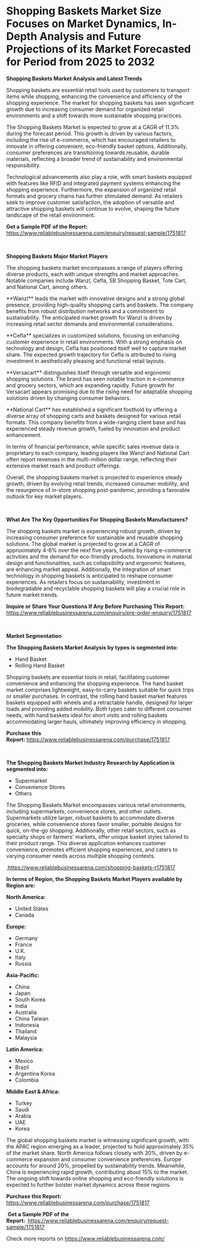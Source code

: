 <p><h1>Shopping Baskets Market Size Focuses on Market Dynamics, In-Depth Analysis and Future Projections of its Market Forecasted for Period from 2025 to 2032</h1></p><p><strong>Shopping Baskets Market Analysis and Latest Trends</strong></p>
<p><p>Shopping baskets are essential retail tools used by customers to transport items while shopping, enhancing the convenience and efficiency of the shopping experience. The market for shopping baskets has seen significant growth due to increasing consumer demand for organized retail environments and a shift towards more sustainable shopping practices. </p><p>The Shopping Baskets Market is expected to grow at a CAGR of 11.3% during the forecast period. This growth is driven by various factors, including the rise of e-commerce, which has encouraged retailers to innovate in offering convenient, eco-friendly basket options. Additionally, consumer preferences are transitioning towards reusable, durable materials, reflecting a broader trend of sustainability and environmental responsibility. </p><p>Technological advancements also play a role, with smart baskets equipped with features like RFID and integrated payment systems enhancing the shopping experience. Furthermore, the expansion of organized retail formats and grocery chains has further stimulated demand. As retailers seek to improve customer satisfaction, the adoption of versatile and attractive shopping baskets will continue to evolve, shaping the future landscape of the retail environment.</p></p>
<p><strong>Get a Sample PDF of the Report:&nbsp;</strong> <a href="https://www.reliablebusinessarena.com/enquiry/request-sample/1751817?utm_campaign=2314&utm_medium=2&utm_source=Github&utm_content=ia&utm_term=07022025&utm_id=shopping-baskets">https://www.reliablebusinessarena.com/enquiry/request-sample/1751817</a></p>
<p>&nbsp;</p>
<p><strong>Shopping Baskets Major Market Players</strong></p>
<p><p>The shopping baskets market encompasses a range of players offering diverse products, each with unique strengths and market approaches. Notable companies include Wanzl, Cefla, SB Shopping Basket, Tote Cart, and National Cart, among others.</p><p>**Wanzl** leads the market with innovative designs and a strong global presence, providing high-quality shopping carts and baskets. The company benefits from robust distribution networks and a commitment to sustainability. The anticipated market growth for Wanzl is driven by increasing retail sector demands and environmental considerations.</p><p>**Cefla** specializes in customized solutions, focusing on enhancing customer experience in retail environments. With a strong emphasis on technology and design, Cefla has positioned itself well to capture market share. The expected growth trajectory for Cefla is attributed to rising investment in aesthetically pleasing and functional retail layouts.</p><p>**Versacart** distinguishes itself through versatile and ergonomic shopping solutions. The brand has seen notable traction in e-commerce and grocery sectors, which are expanding rapidly. Future growth for Versacart appears promising due to the rising need for adaptable shopping solutions driven by changing consumer behaviors.</p><p>**National Cart** has established a significant foothold by offering a diverse array of shopping carts and baskets designed for various retail formats. This company benefits from a wide-ranging client base and has experienced steady revenue growth, fueled by innovation and product enhancement.</p><p>In terms of financial performance, while specific sales revenue data is proprietary to each company, leading players like Wanzl and National Cart often report revenues in the multi-million dollar range, reflecting their extensive market reach and product offerings.</p><p>Overall, the shopping baskets market is projected to experience steady growth, driven by evolving retail trends, increased consumer mobility, and the resurgence of in-store shopping post-pandemic, providing a favorable outlook for key market players.</p></p>
<p>&nbsp;</p>
<p><strong>What Are The Key Opportunities For Shopping Baskets Manufacturers?</strong></p>
<p><p>The shopping baskets market is experiencing robust growth, driven by increasing consumer preference for sustainable and reusable shopping solutions. The global market is projected to grow at a CAGR of approximately 4-6% over the next five years, fueled by rising e-commerce activities and the demand for eco-friendly products. Innovations in material design and functionalities, such as collapsibility and ergonomic features, are enhancing market appeal. Additionally, the integration of smart technology in shopping baskets is anticipated to reshape consumer experiences. As retailers focus on sustainability, investment in biodegradable and recyclable shopping baskets will play a crucial role in future market trends.</p></p>
<p><strong>Inquire or Share Your Questions If Any Before Purchasing This Report:</strong> <a href="https://www.reliablebusinessarena.com/enquiry/pre-order-enquiry/1751817?utm_campaign=2314&utm_medium=2&utm_source=Github&utm_content=ia&utm_term=07022025&utm_id=shopping-baskets">https://www.reliablebusinessarena.com/enquiry/pre-order-enquiry/1751817</a></p>
<p>&nbsp;</p>
<p><strong>Market Segmentation</strong></p>
<p><strong>The Shopping Baskets Market Analysis by types is segmented into:</strong></p>
<p><ul><li>Hand Basket</li><li>Rolling Hand Basket</li></ul></p>
<p><p>Shopping baskets are essential tools in retail, facilitating customer convenience and enhancing the shopping experience. The hand basket market comprises lightweight, easy-to-carry baskets suitable for quick trips or smaller purchases. In contrast, the rolling hand basket market features baskets equipped with wheels and a retractable handle, designed for larger loads and providing added mobility. Both types cater to different consumer needs, with hand baskets ideal for short visits and rolling baskets accommodating larger hauls, ultimately improving efficiency in shopping.</p></p>
<p><strong>Purchase this Report:&nbsp;</strong><a href="https://www.reliablebusinessarena.com/purchase/1751817?utm_campaign=2314&utm_medium=2&utm_source=Github&utm_content=ia&utm_term=07022025&utm_id=shopping-baskets">https://www.reliablebusinessarena.com/purchase/1751817</a></p>
<p>&nbsp;</p>
<p><strong>The Shopping Baskets Market Industry Research by Application is segmented into:</strong></p>
<p><ul><li>Supermarket</li><li>Convenience Stores</li><li>Others</li></ul></p>
<p><p>The Shopping Baskets Market encompasses various retail environments, including supermarkets, convenience stores, and other outlets. Supermarkets utilize larger, robust baskets to accommodate diverse groceries, while convenience stores favor smaller, portable designs for quick, on-the-go shopping. Additionally, other retail sectors, such as specialty shops or farmers' markets, offer unique basket styles tailored to their product range. This diverse application enhances customer convenience, promotes efficient shopping experiences, and caters to varying consumer needs across multiple shopping contexts.</p></p>
<p><a href="https://www.reliablebusinessarena.com/shopping-baskets-r1751817?utm_campaign=2314&utm_medium=2&utm_source=Github&utm_content=ia&utm_term=07022025&utm_id=shopping-baskets">&nbsp;https://www.reliablebusinessarena.com/shopping-baskets-r1751817</a></p>
<p><strong>In terms of Region, the Shopping Baskets Market Players available by Region are:</strong></p>
<p>
    <p> <strong> North America: </strong>
        <ul>
            <li>United States</li>
            <li>Canada</li>
        </ul>
        </p> 
    <p> <strong> Europe: </strong>
        <ul>
            <li>Germany</li>
            <li>France</li>
            <li>U.K.</li>
            <li>Italy</li>
            <li>Russia</li>
        </ul>
        </p> 
    <p> <strong> Asia-Pacific: </strong>
        <ul>
            <li>China</li>
            <li>Japan</li>
            <li>South Korea</li>
            <li>India</li>
            <li>Australia</li>
            <li>China Taiwan</li>
            <li>Indonesia</li>
            <li>Thailand</li>
            <li>Malaysia</li>
        </ul>
        </p> 
    <p> <strong> Latin America: </strong>
        <ul>
            <li>Mexico</li>
            <li>Brazil</li>
            <li>Argentina Korea</li>
            <li>Colombia</li>
        </ul>
        </p> 
    <p> <strong> Middle East & Africa: </strong>
        <ul>
            <li>Turkey</li>
            <li>Saudi</li>
            <li>Arabia</li>
            <li>UAE</li>
            <li>Korea</li>
        </ul>
    </p>
    </p>
<p><p>The global shopping baskets market is witnessing significant growth, with the APAC region emerging as a leader, projected to hold approximately 35% of the market share. North America follows closely with 30%, driven by e-commerce expansion and consumer convenience preferences. Europe accounts for around 20%, propelled by sustainability trends. Meanwhile, China is experiencing rapid growth, contributing about 15% to the market. The ongoing shift towards online shopping and eco-friendly solutions is expected to further bolster market dynamics across these regions.</p></p>
<p><strong>Purchase this Report: </strong><a href="https://www.reliablebusinessarena.com/purchase/1751817?utm_campaign=2314&utm_medium=2&utm_source=Github&utm_content=ia&utm_term=07022025&utm_id=shopping-baskets">https://www.reliablebusinessarena.com/purchase/1751817</a></p>
<p>&nbsp;<strong>Get a Sample PDF of the Report:&nbsp;&nbsp;</strong><a href="https://www.reliablebusinessarena.com/enquiry/request-sample/1751817?utm_campaign=2314&utm_medium=2&utm_source=Github&utm_content=ia&utm_term=07022025&utm_id=shopping-baskets">https://www.reliablebusinessarena.com/enquiry/request-sample/1751817</a></p>
<p><strong></strong></p>
<p>Check more reports on <a href="https://www.reliablebusinessarena.com/?utm_campaign=2314&utm_medium=2&utm_source=Github&utm_content=ia&utm_term=07022025&utm_id=shopping-baskets">https://www.reliablebusinessarena.com/</a></p>